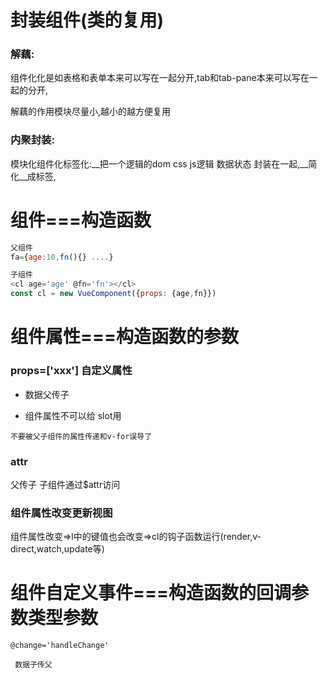 
# 封装组件(类的复用)

### 解藕:
组件化化是如表格和表单本来可以写在一起分开,tab和tab-pane本来可以写在一起的分开,

解藕的作用模块尽量小,越小的越方便复用

###  内聚封装:
模块化组件化标签化:__把一个逻辑的dom  css  js逻辑  数据状态 封装在一起,__简化__成标签,

# 组件===构造函数
```javascript
父组件
fa={age:10,fn(){} ....}

子组件
<cl age='age' @fn='fn'></cl>
const cl = new VueComponent({props: {age,fn}})
```

#  组件属性===构造函数的参数


### props=['xxx'] 自定义属性

   * 数据父传子  

   * 组件属性不可以给 slot用

   ```
   不要被父子组件的属性传递和v-for误导了
   ```

### attr 

 父传子 子组件通过$attr访问

### 组件属性改变更新视图

组件属性改变=>l中的键值也会改变=>cl的钩子函数运行(render,v-direct,watch,update等)



# 组件自定义事件===构造函数的回调参数类型参数

```
@change='handleChange'
```

```
 数据子传父
```


